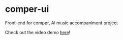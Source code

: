 # comper-ui
Front-end for comper, AI music accompaniment project

Check out the video demo [here](https://www.youtube.com/watch?v=IT3dXUDpqq4)!
